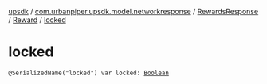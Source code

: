 [upsdk](../../../index.md) / [com.urbanpiper.upsdk.model.networkresponse](../../index.md) / [RewardsResponse](../index.md) / [Reward](index.md) / [locked](./locked.md)

# locked

`@SerializedName("locked") var locked: `[`Boolean`](https://kotlinlang.org/api/latest/jvm/stdlib/kotlin/-boolean/index.html)